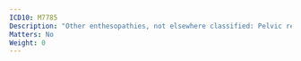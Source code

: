 ```yaml
---
ICD10: M7785
Description: "Other enthesopathies, not elsewhere classified: Pelvic region and thigh"
Matters: No
Weight: 0
---
```

